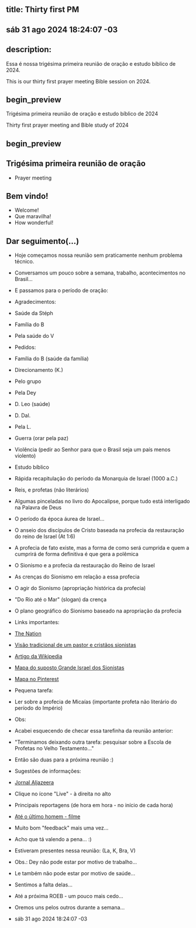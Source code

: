 ## title: Thirty first PM
## sáb 31 ago 2024 18:24:07 -03

## description:

Essa é nossa trigésima primeira reunião de oração e estudo bíblico de 2024.

This is our thirty first prayer meeting Bible session on 2024.

## begin_preview

Trigésima primeira reunião de oração e estudo bíblico de 2024

Thirty first prayer meeting and Bible study of 2024

## begin_preview

## Trigésima primeira reunião de oração

- Prayer meeting

## Bem vindo!
- Welcome!
- Que maravilha!
- How wonderful!

## Dar seguimento(...)

- Hoje começamos nossa reunião sem praticamente nenhum problema técnico. 
- Conversamos um pouco sobre a semana, trabalho, acontecimentos no Brasil...
- E passamos para o período de oração:
- Agradecimentos:
- Saúde da Stéph
- Família do B
- Pela saúde do V

- Pedidos:
- Família do B (saúde da família) 
- Direcionamento (K.)
- Pelo grupo 
- Pela Dey
- D. Leo (saúde)
- D. Dal.
- Pela L.
- Guerra (orar pela paz) 
- Violência (pedir ao Senhor para que o Brasil seja um país menos violento)
 
- Estudo bíblico
- Rápida recapitulação do período da Monarquia de Israel (1000 a.C.)
- Reis, e profetas (não literários) 
- Algumas pinceladas no livro do Apocalipse, porque tudo está interligado na Palavra de Deus
- O período da época áurea de Israel...
- O anseio dos discípulos de Cristo baseada na profecia da restauração do reino de Israel (At 1:6) 
- A profecia de fato existe, mas a forma de como será cumprida e quem a cumprirá de forma definitiva é que gera a polêmica
- O Sionismo e a profecia da restauração do Reino de Israel
- As crenças do Sionismo em relação a essa profecia
- O agir do Sionismo (apropriação histórica da profecia) 
- "Do Rio até o Mar" (slogan) da crença
- O plano geográfico do Sionismo baseado na apropriação da profecia

- Links importantes:

- [The Nation](https://www.thenation.com/article/world/its-time-to-confront-israels-version-of-from-the-river-to-the-sea/)

- [Visão tradicional de um pastor e cristãos sionistas](https://israelmyglory.org/article/from-the-river-to-the-sea) 

- [Artigo da Wikipedia](https://en.wikipedia.org/wiki/From_the_river_to_the_sea)

- [Mapa do suposto Grande Israel dos Sionistas](https://mavink.com/post/539CD8D5EF1E47AEEFB769DCFE12E382B9AM1EF93B/future-israel-map)

- [Mapa no Pinterest](https://www.pinterest.com/pin/829999406306431130)

- Pequena tarefa:
- Ler sobre a profecia de Micaías (importante profeta não literário do período do Império)

- Obs: 
- Acabei esquecendo de checar essa tarefinha da reunião anterior:
- "Terminamos deixando outra tarefa: pesquisar sobre a Escola de Profetas no Velho Testamento..."
- Então são duas para a próxima reunião :)

- Sugestões de informações:
- [Jornal Aljazeera](https://aljazeera.com)
- Clique no ícone "Live" - à direita no alto
- Principais reportagens (de hora em hora - no início de cada hora)

- [Até o último homem - filme](https://www.raciociniocristao.com.br/2016/09/hacksaw-ridge-heroi-cristao-nunca-usou-armas)

- Muito bom "feedback" mais uma vez...
- Acho que tá valendo a pena... :)

- Estiveram presentes nessa reunião: (La, K, Bra, V)

- Obs.: Dey não pode estar por motivo de trabalho...
- Le também não pode estar por motivo de saúde...
- Sentimos a falta delas...

- Até a próxima ROEB - um pouco mais cedo...
- Oremos uns pelos outros durante a semana...

- sáb 31 ago 2024 18:24:07 -03
